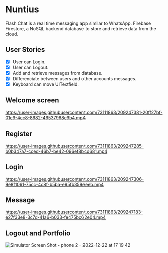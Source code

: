 # Nuntius
Flash Chat is a real time messaging app similar to WhatsApp. Firebase Firestore, a NoSQL backend database to store and retrieve data from the cloud.

## User Stories
- [x] User can Login.
- [x] User can Logout.
- [x] Add and retrieve messages from database.
- [x] Differenciate between users and other accounts messages.
- [x] Keyboard can move UITextfield.

## Welcome screen
https://user-images.githubusercontent.com/73111863/209247381-20ff27bf-01e9-4cc8-8682-46537968e9b4.mp4

## Register
https://user-images.githubusercontent.com/73111863/209247285-b0b347a7-cced-46b7-be42-096ef8bcd681.mp4

## Login
https://user-images.githubusercontent.com/73111863/209247306-9e8f1061-75cc-4c8f-b5ba-e95fb359eeeb.mp4

## Message
https://user-images.githubusercontent.com/73111863/209247183-e27f33e8-3c7d-41a6-b033-fe475bc62e04.mp4



## Logout and Portfolio
![Simulator Screen Shot - phone 2 - 2022-12-22 at 17 19 42](https://user-images.githubusercontent.com/73111863/209247449-7a4dfc02-0744-48a2-97d7-aa686f81fb60.png)

